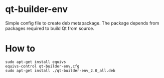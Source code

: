 # qt-builder-env

Simple config file to create deb metapackage. The package depends from packages
required to build Qt from source.

# How to

```
sudo apt-get install equivs
equivs-control qt-builder-env.cfg
sudo apt-get install ./qt-builder-env_2.0_all.deb
```
